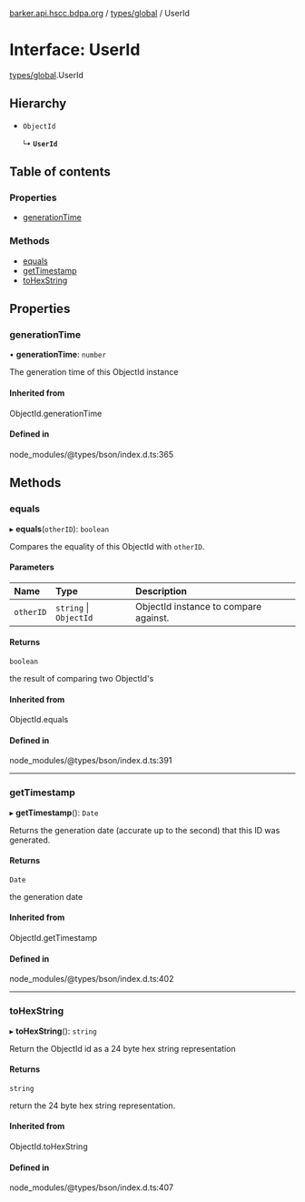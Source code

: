 [barker.api.hscc.bdpa.org][1] / [types/global][2] / UserId

# Interface: UserId

[types/global][2].UserId

## Hierarchy

- `ObjectId`

  ↳ **`UserId`**

## Table of contents

### Properties

- [generationTime][3]

### Methods

- [equals][4]
- [getTimestamp][5]
- [toHexString][6]

## Properties

### generationTime

• **generationTime**: `number`

The generation time of this ObjectId instance

#### Inherited from

ObjectId.generationTime

#### Defined in

node_modules/@types/bson/index.d.ts:365

## Methods

### equals

▸ **equals**(`otherID`): `boolean`

Compares the equality of this ObjectId with `otherID`.

#### Parameters

| Name      | Type                   | Description                           |
| :-------- | :--------------------- | :------------------------------------ |
| `otherID` | `string` \| `ObjectId` | ObjectId instance to compare against. |

#### Returns

`boolean`

the result of comparing two ObjectId's

#### Inherited from

ObjectId.equals

#### Defined in

node_modules/@types/bson/index.d.ts:391

---

### getTimestamp

▸ **getTimestamp**(): `Date`

Returns the generation date (accurate up to the second) that this ID was
generated.

#### Returns

`Date`

the generation date

#### Inherited from

ObjectId.getTimestamp

#### Defined in

node_modules/@types/bson/index.d.ts:402

---

### toHexString

▸ **toHexString**(): `string`

Return the ObjectId id as a 24 byte hex string representation

#### Returns

`string`

return the 24 byte hex string representation.

#### Inherited from

ObjectId.toHexString

#### Defined in

node_modules/@types/bson/index.d.ts:407

[1]: ../README.md
[2]: ../modules/types_global.md
[3]: types_global.userid.md#generationtime
[4]: types_global.userid.md#equals
[5]: types_global.userid.md#gettimestamp
[6]: types_global.userid.md#tohexstring
